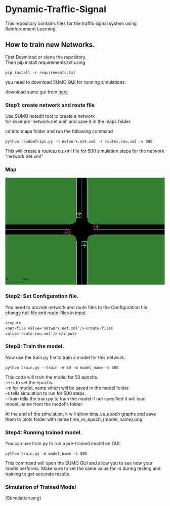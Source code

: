 # Dynamic-Traffic-Signal
This repository contains files for the traffic signal system using Reinforcement Learning.

## How to train new Networks.

First Download or clone the repository.<br/>
Then pip install requirements.txt using  

`pip install -r requirements.txt`

you need to download SUMO GUI for running simulations.

download sumo gui from [here](https://sumo.dlr.de/docs/Downloads.php)

### Step1: create network and route file

Use SUMO netedit tool to create a network<br/>
for example 'network.net.xml' and save it in the maps folder.

cd into maps folder and run the following command

`python randomTrips.py -n network.net.xml -r routes.rou.xml -e 500`

This will create a routes.rou.xml file for 500 simulation steps for the network "network.net.xml"

### Map
![map1](Network.png)

### Step2: Set Configuration file.

You need to provide network and route files to the Configuration file.<br/>
change net-file and route-files in input.

`<input>`        
  `<net-file value='network.net.xml'/>`
  `<route-files value='route.rou.xml'/>`
`</input>`

### Step3: Train the model.

Now use the train.py file to train a model for this network.<br/>

`python train.py --train -e 50 -m model_name -s 500`

This code will train the model for 50 epochs.<br/>
-e is to set the epochs.<br/>
-m for model_name which will be saved in the model folder.<br/>
-s tells simulation to run for 500 steps.<br/>
--train tells the train.py to train the model if not specified it will load model_name from the model's folder.

At the end of the simulation, it will show time_vs_epoch graphs and save them to plots folder with name time_vs_epoch_{model_name}.png

### Step4: Running trained model.

You can use train.py to run a pre-trained model on GUI.

`python train.py -m model_name -s 500` 

This command will open the SUMO GUI and allow you to see how your model performs. 
Make sure to set the same value for -s during testing and training to get accurate results.

### Simulation of Trained Model
(Stimulation.png)




